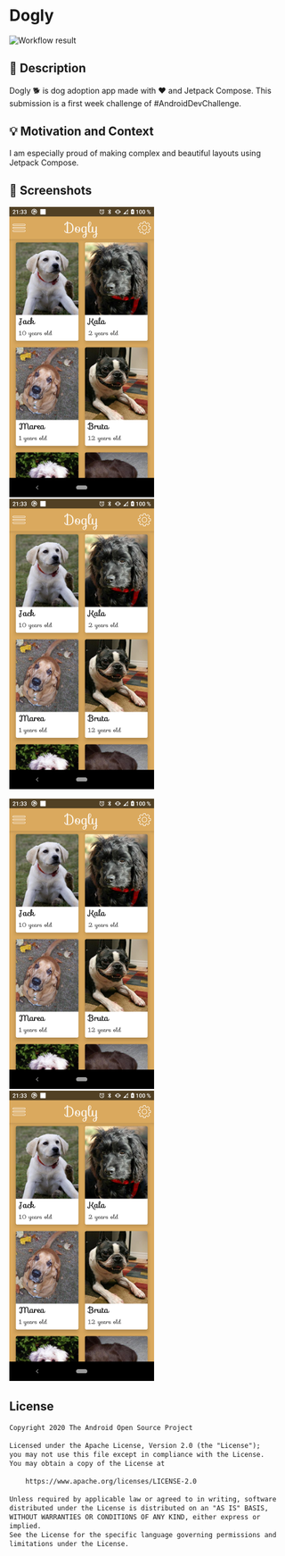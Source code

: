 # Dogly

![Workflow result](https://github.com/mamorenoa/challenge-compose-week1/workflows/Check/badge.svg)

## :scroll: Description

Dogly :dog2: is dog adoption app made with :heart: and Jetpack Compose. 
This submission is a first week challenge of #AndroidDevChallenge.

## :bulb: Motivation and Context

I am especially proud of making complex and beautiful layouts using Jetpack Compose.

## :camera_flash: Screenshots

<img src="/results/screenshot_1.png" width="260">&emsp;<img src="/results/screenshot_1.png" width="260">

<img src="/results/screenshot_1.png" width="260">&emsp;<img src="/results/screenshot_1.png" width="260">

## License
```
Copyright 2020 The Android Open Source Project

Licensed under the Apache License, Version 2.0 (the "License");
you may not use this file except in compliance with the License.
You may obtain a copy of the License at

    https://www.apache.org/licenses/LICENSE-2.0

Unless required by applicable law or agreed to in writing, software
distributed under the License is distributed on an "AS IS" BASIS,
WITHOUT WARRANTIES OR CONDITIONS OF ANY KIND, either express or implied.
See the License for the specific language governing permissions and
limitations under the License.
```